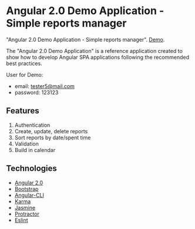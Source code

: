 Angular 2.0 Demo Application - Simple reports manager
====================================================

"Angular 2.0 Demo Application - Simple reports manager". [Demo](https://nixsolutions.github.io/demo-reports-frontend/).

The "Angular 2.0 Demo Application" is a reference application created to show how to develop Angular SPA applications following the recommended best practices.

User for Demo:
* email: tester5@mail.com
* password: 123123

Features
--------

1. Authentication
2. Create, update, delete reports
3. Sort reports by date/spent time
4. Validation
5. Build in calendar

Technologies
------------

* [Angular 2.0](https://angular.io)
* [Bootstrap](http://getbootstrap.com)
* [Angular-CLI](https://github.com/angular/angular-cli)
* [Karma](https://karma-runner.github.io)
* [Jasmine](http://jasmine.github.io/)
* [Protractor](http://www.protractortest.org/)
* [Eslint](http://eslint.org)

